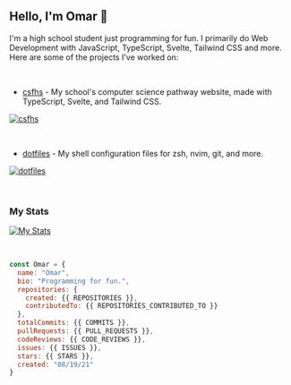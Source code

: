 ## Hello, I'm Omar 💯

I'm a high school student just programming for fun. I primarily do Web Development with JavaScript, TypeScript, Svelte, Tailwind CSS and more. Here are some of the projects I've worked on:

<br />

- [csfhs](https://github.com/estebangarcia21/csfhs) - My school's computer science pathway website, made with TypeScript, Svelte, and Tailwind CSS.

[![csfhs](https://github-readme-stats.vercel.app/api/pin/?username=estebangarcia21&repo=csfhs&show_owner=false&theme=dark)](https://github.com/estebangarcia21/csfhs)

<br />

- [dotfiles](https://github.com/ohmrr/dotfiles) - My shell configuration files for zsh, nvim, git, and more.

[![dotfiles](https://github-readme-stats.vercel.app/api/pin/?username=ohmrr&repo=dotfiles&show_owner=true&theme=dark)](https://github.com/ohmrr/dotfiles)

<br />

### My Stats

[![My Stats](https://github-readme-stats.vercel.app/api?username=ohmrr&theme=dark)](https://github.com/ohmrr)

<br />

```js
const Omar = {
  name: "Omar",
  bio: "Programming for fun.",
  repositories: {
    created: {{ REPOSITORIES }},
    contributedTo: {{ REPOSITORIES_CONTRIBUTED_TO }}
  },
  totalCommits: {{ COMMITS }},
  pullRequests: {{ PULL_REQUESTS }},
  codeReviews: {{ CODE_REVIEWS }},
  issues: {{ ISSUES }},
  stars: {{ STARS }},
  created: "08/19/21"
}
```
